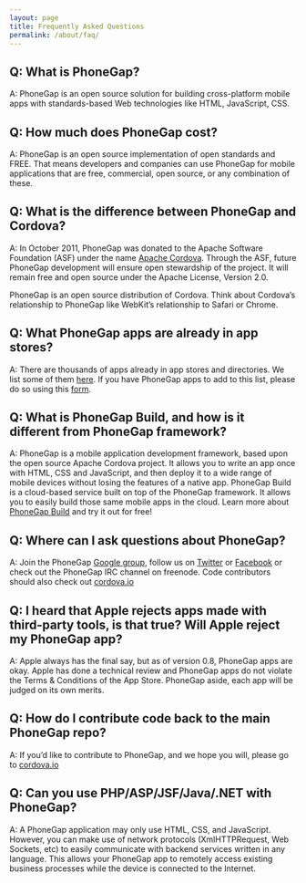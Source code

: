```yaml
---
layout: page
title: Frequently Asked Questions
permalink: /about/faq/
---
```

Q: What is PhoneGap?
--------------------
A: PhoneGap is an open source solution for building cross-platform mobile apps with standards-based Web technologies like HTML, JavaScript, CSS.


Q: How much does PhoneGap cost?
--------------------
A: PhoneGap is an open source implementation of open standards and FREE. That means developers and companies can use PhoneGap for mobile applications that are free, commercial, open source, or any combination of these.

Q: What is the difference between PhoneGap and Cordova?  
--------------------
A: In October 2011, PhoneGap was donated to the Apache Software Foundation (ASF) under the name [Apache Cordova](http://cordova.io). Through the ASF, future PhoneGap development will ensure open stewardship of the project. It will remain free and open source under the Apache License, Version 2.0.

PhoneGap is an open source distribution of Cordova. Think about Cordova’s relationship to PhoneGap like WebKit’s relationship to Safari or Chrome.


Q: What PhoneGap apps are already in app stores?
--------------------
A: There are thousands of apps already in app stores and directories. We list some of them [here](/app). If you have PhoneGap apps to add to this list, please do so using this [form](/app/submit).


Q: What is PhoneGap Build, and how is it different from PhoneGap framework?
--------------------
A: PhoneGap is a mobile application development framework, based upon the open source Apache Cordova project. It allows you to write an app once with HTML, CSS and JavaScript, and then deploy it to a wide range of mobile devices without losing the features of a native app. PhoneGap Build is a cloud-based service built on top of the PhoneGap framework. It allows you to easily build those same mobile apps in the cloud. Learn more about [PhoneGap Build](http://build.phonegap.com/) and try it out for free!


Q: Where can I ask questions about PhoneGap?
--------------------
A: Join the PhoneGap [Google group](https://groups.google.com/forum/?fromgroups#!forum/phonegap), follow us on [Twitter](http://twitter.com/#!/phonegap) or [Facebook](http://facebook.com/phonegap) or check out the PhoneGap IRC channel on freenode. Code contributors should also check out [cordova.io](http://cordova.io)


Q: I heard that Apple rejects apps made with third-party tools, is that true? Will Apple reject my PhoneGap app?
--------------------
A: Apple always has the final say, but as of version 0.8, PhoneGap apps are okay. Apple has done a technical review and PhoneGap apps do not violate the Terms & Conditions of the App Store. PhoneGap aside, each app will be judged on its own merits.


Q: How do I contribute code back to the main PhoneGap repo?
--------------------
A: If you’d like to contribute to PhoneGap, and we hope you will, please go to [cordova.io](http://cordova.io)


Q: Can you use PHP/ASP/JSF/Java/.NET with PhoneGap?
--------------------
A: A PhoneGap application may only use HTML, CSS, and JavaScript. However, you can make use of network protocols (XmlHTTPRequest, Web Sockets, etc) to easily communicate with backend services written in any language. This allows your PhoneGap app to remotely access existing business processes while the device is connected to the Internet.
